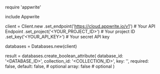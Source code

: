 require 'appwrite'

include Appwrite

client = Client.new
    .set_endpoint('https://cloud.appwrite.io/v1') # Your API Endpoint
    .set_project('<YOUR_PROJECT_ID>') # Your project ID
    .set_key('<YOUR_API_KEY>') # Your secret API key

databases = Databases.new(client)

result = databases.create_boolean_attribute(
    database_id: '<DATABASE_ID>',
    collection_id: '<COLLECTION_ID>',
    key: '',
    required: false,
    default: false, # optional
    array: false # optional
)

